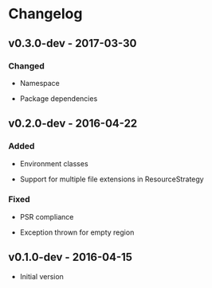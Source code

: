 Changelog
=========

v0.3.0-dev - 2017-03-30
-----------------------

### Changed

-   Namespace

-   Package dependencies

v0.2.0-dev - 2016-04-22
-----------------------

### Added

-   Environment classes

-   Support for multiple file extensions in ResourceStrategy

### Fixed

-	PSR compliance

-   Exception thrown for empty region

v0.1.0-dev - 2016-04-15
-----------------------

-   Initial version

